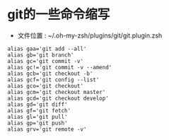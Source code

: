# git的一些命令缩写

* 文件位置 : ~/.oh-my-zsh/plugins/git/git.plugin.zsh

```
alias gaa='git add --all'
alias gb='git branch'
alias gc='git commit -v'
alias gc!='git commit -v --amend'
alias gcb='git checkout -b'
alias gcf='git config --list'
alias gco='git checkout'
alias gcm='git checkout master'
alias gcd='git checkout develop'
alias gd='git diff'
alias gf='git fetch'
alias gl='git pull'
alias gp='git push'
alias grv='git remote -v'
```